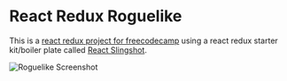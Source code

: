 # React Redux Roguelike

This is a [react redux project for freecodecamp](https://www.freecodecamp.com/challenges/build-a-roguelike-dungeon-crawler-game) using a react redux starter kit/boiler plate called [React Slingshot](https://github.com/coryhouse/react-slingshot).

![Roguelike Screenshot](http://image.prntscr.com/image/8b096729746549ec9c4b6cf2373e332d.png)

<!---
















TODO
==-=-=-

weapon component
User Story: I have a weapon. I can pick up a better weapon. 



User Story: I can pick up health items.

User Story: All the items are arranged at random.

User Story: I do damage based off of my level and my weapon. 

User Story: When I find and beat the boss, I win.

death in componentWillUpdate



low priority
-=-=-=-=-==-
improve altar/item spawning
constants - they do not have to be from another file
each component/container has its own scss file
add mobs to preloader and items
credit sounds
attribute component
H - help me screen : shows what attributes do, floors till boss, etc
when you hover attribute the normal hover text creates a mouse over box to display how that stat is currently affecting you 		and.. how +1 will affect you
stat upgrade prices are not dependent on the current stat level but the number of times it has been upgraded
remove bootstrap
disable potions clicks if weapon inventory screen is open
footsteps sound when going stairs

stats
strength*		melee dmg*	tiny life*
agility	    	tiny damage*	dodge chance*
vitality		max life*	hp regen after battle*
intelligence  	max mana	mp regen after battle*



1rat			
1goblin		
2slime		
2ghoul		
3troll		
3ogre		
4golem		
4soultaker	
5wyvern		
5dragon		

6terrgoth	

0	Dagger
1	Knife	Club
2	Axe	Sceptre	
3		Glaive	Katana
4	LongSword	Staff
5	Spiked Club	BattleAxe



			DMG	DOG	HP	MP
Dagger		2			3

Knife		3	10		
Club		5		5	

Axe			5		10	
Sceptre		6			15

Glaive		8	14		
Spiked Club	10		20	

Longsword	11		30	
Staff		9			40

Katana		12	18		
Battle Axe	14		50	






Spells

1	next attack does 33% more damage
2	heal 7% to 19%
3	+15% dodge chance for 5 attacks







Should I check if action can go through before action function call or in action creator?
Should I calculate in action creators and only pass new values in reducers?




-->